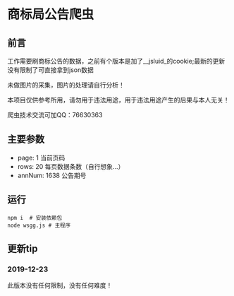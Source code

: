 # 商标局公告爬虫

## 前言

工作需要刷商标公告的数据，之前有个版本是加了__jsluid_的cookie;最新的更新没有限制了可直接拿到json数据

未做图片的采集，图片的处理请自行分析！

本项目仅供参考所用，请勿用于违法用途，用于违法用途产生的后果与本人无关！

爬虫技术交流可加QQ：76630363

## 主要参数

* page: 1 当前页码
* rows: 20  每页数据条数（自行想象...）
* annNum: 1638 公告期号

## 运行

    npm i  # 安装依赖包
    node wsgg.js # 主程序
    
## 更新tip

### 2019-12-23

此版本没有任何限制，没有任何难度！